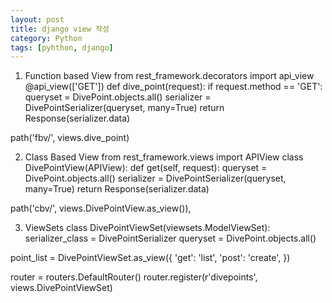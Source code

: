 ```yaml
---
layout: post
title: django view 작성
category: Python
tags: [pyhthon, django]
---
```


1. Function based View
from rest_framework.decorators import api_view
@api_view(['GET'])
def dive_point(request):
    if request.method == 'GET':
        queryset = DivePoint.objects.all()
        serializer = DivePointSerializer(queryset, many=True)
        return Response(serializer.data)

path('fbv/', views.dive_point)


2. Class Based View
from rest_framework.views import APIView
class DivePointView(APIView):
    def get(self, request):
        queryset = DivePoint.objects.all()
        serializer = DivePointSerializer(queryset, many=True)
        return Response(serializer.data)
        
path('cbv/', views.DivePointView.as_view()),


3. ViewSets
class DivePointViewSet(viewsets.ModelViewSet):
    serializer_class = DivePointSerializer
    queryset = DivePoint.objects.all()

point_list = DivePointViewSet.as_view({
    'get': 'list',
    'post': 'create',
    })
    
router = routers.DefaultRouter()
router.register(r'divepoints', views.DivePointViewSet)
